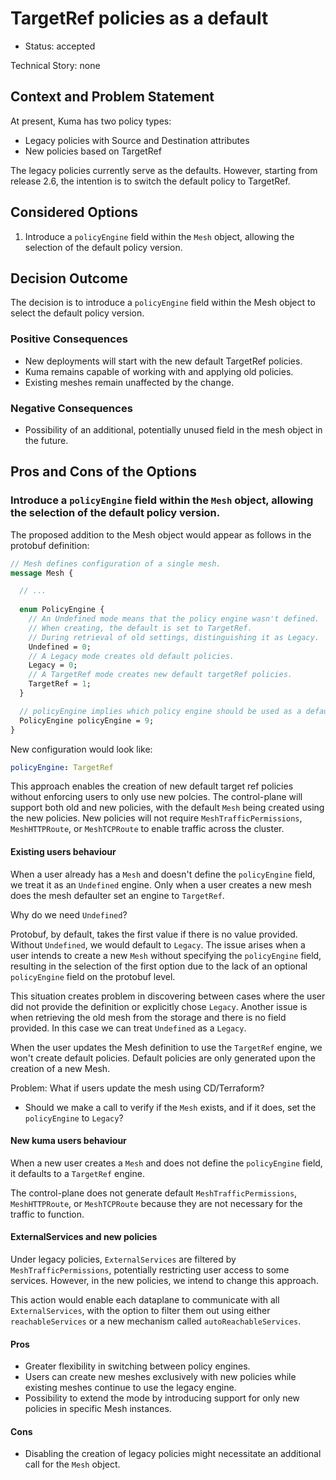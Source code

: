 # TargetRef policies as a default

* Status: accepted

Technical Story: none

## Context and Problem Statement

At present, Kuma has two policy types:

* Legacy policies with Source and Destination attributes
* New policies based on TargetRef
 
The legacy policies currently serve as the defaults. However, starting from release 2.6, the intention is to switch the default policy to TargetRef.

## Considered Options

1. Introduce a `policyEngine` field within the `Mesh` object, allowing the selection of the default policy version.

## Decision Outcome

The decision is to introduce a `policyEngine` field within the Mesh object to select the default policy version.

### Positive Consequences

* New deployments will start with the new default TargetRef policies.
* Kuma remains capable of working with and applying old policies.
* Existing meshes remain unaffected by the change.

### Negative Consequences

* Possibility of an additional, potentially unused field in the mesh object in the future.

## Pros and Cons of the Options

### Introduce a `policyEngine` field within the `Mesh` object, allowing the selection of the default policy version.


The proposed addition to the Mesh object would appear as follows in the protobuf definition:

```protobuf
// Mesh defines configuration of a single mesh.
message Mesh {

  // ...
    
  enum PolicyEngine {
    // An Undefined mode means that the policy engine wasn't defined.
    // When creating, the default is set to TargetRef.
    // During retrieval of old settings, distinguishing it as Legacy.
    Undefined = 0;
    // A Legacy mode creates old default policies.
    Legacy = 0;
    // A TargetRef mode creates new default targetRef policies.
    TargetRef = 1;
  }

  // policyEngine implies which policy engine should be used as a default.
  PolicyEngine policyEngine = 9;
}
```

New configuration would look like:

```yaml
policyEngine: TargetRef
```

This approach enables the creation of new default target ref policies without enforcing users to only use new polcies. The control-plane will support both old and new policies, with the default `Mesh` being created using the new policies. New policies will not require `MeshTrafficPermissions`, `MeshHTTPRoute`, or `MeshTCPRoute` to enable traffic across the cluster.

#### Existing users behaviour

When a user already has a `Mesh` and doesn't define the `policyEngine` field, we treat it as an `Undefined` engine. Only when a user creates a new mesh does the mesh defaulter set an engine to `TargetRef`.

Why do we need `Undefined`?

Protobuf, by default, takes the first value if there is no value provided. Without `Undefined`, we would default to `Legacy`. The issue arises when a user intends to create a new `Mesh` without specifying the `policyEngine` field, resulting in the selection of the first option due to the lack of an optional `policyEngine` field on the protobuf level.

This situation creates problem in discovering between cases where the user did not provide the definition or explicitly chose `Legacy`.
Another issue is when retrieving the old mesh from the storage and there is no field provided. In this case we can treat `Undefined` as a `Legacy`.

When the user updates the Mesh definition to use the `TargetRef` engine, we won't create default policies. Default policies are only generated upon the creation of a new Mesh.

Problem:
What if users update the mesh using CD/Terraform? 

- Should we make a call to verify if the `Mesh` exists, and if it does, set the `policyEngine` to `Legacy`?

#### New kuma users behaviour

When a new user creates a `Mesh` and does not define the `policyEngine` field, it defaults to a `TargetRef` engine.

The control-plane does not generate default `MeshTrafficPermissions`, `MeshHTTPRoute`, or `MeshTCPRoute` because they are not necessary for the traffic to function.

#### ExternalServices and new policies

Under legacy policies, `ExternalServices` are filtered by `MeshTrafficPermissions`, potentially restricting user access to some services. However, in the new policies, we intend to change this approach.

This action would enable each dataplane to communicate with all `ExternalServices`, with the option to filter them out using either `reachableServices` or a new mechanism called `autoReachableServices`.

#### Pros

* Greater flexibility in switching between policy engines.
* Users can create new meshes exclusively with new policies while existing meshes continue to use the legacy engine.
* Possibility to extend the mode by introducing support for only new policies in specific Mesh instances.

#### Cons

* Disabling the creation of legacy policies might necessitate an additional call for the `Mesh` object.
